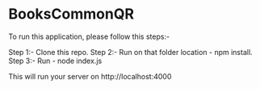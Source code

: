 # BooksCommonQR

To run this application, please follow this steps:-

Step 1:- Clone this repo.
Step 2:- Run on that folder location - npm install.
Step 3:- Run - node index.js

This will run your server on http://localhost:4000
